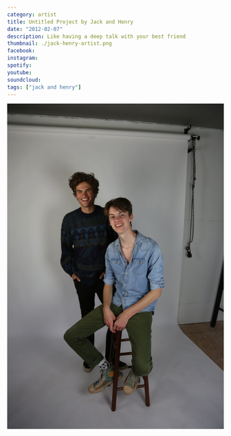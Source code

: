 ```yaml
---
category: artist
title: Untitled Project by Jack and Henry
date: "2012-02-07"
description: Like having a deep talk with your best friend
thumbnail: ./jack-henry-artist.png
facebook:
instagram:
spotify:
youtube:
soundcloud:
tags: ["jack and henry"]
---
```


![Jack and Henry](./JH3.jpg)
